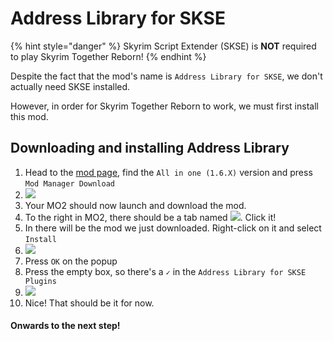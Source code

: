 # Address Library for SKSE

{% hint style="danger" %}
Skyrim Script Extender (SKSE) is **NOT** required to play Skyrim Together Reborn!
{% endhint %}

Despite the fact that the mod's name is `Address Library for SKSE`, we don't actually need SKSE installed.

However, in order for Skyrim Together Reborn to work, we must first install this mod.

## Downloading and installing Address Library

1. Head to the [mod page](https://www.nexusmods.com/skyrimspecialedition/mods/32444?tab=files), find the `All in one (1.6.X)` version and press `Mod Manager Download`
2. ![](https://i.imgur.com/0OeRofe.png)
3. Your MO2 should now launch and download the mod.
4. To the right in MO2, there should be a tab named ![](https://i.imgur.com/z5YgMU2.png). Click it!
5. In there will be the mod we just downloaded. Right-click on it and select `Install`
6. ![](https://i.imgur.com/VBJEQeG.png)
7. Press `OK` on the popup
8. Press the empty box, so there's a `✓` in the `Address Library for SKSE Plugins`
9. ![](https://i.imgur.com/cYnWF14.gif)
10. Nice! That should be it for now.

#### Onwards to the next step!
